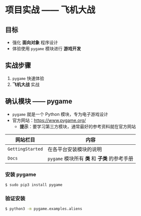 # 项目实战 —— 飞机大战

## 目标

* 强化 **面向对象** 程序设计
* 体验使用 `pygame` 模块进行 **游戏开发**

## 实战步骤

1. `pygame` 快速体验
2. **飞机大战** 实战

## 确认模块 —— pygame

* `pygame` 就是一个 Python 模块，专为电子游戏设计
* 官方网站：https://www.pygame.org/
    * **提示**：要学习第三方模块，通常最好的参考资料就在官方网站

| 网站栏目 | 内容 |
| --- | --- |
| `GettingStarted` | 在各平台安装模块的说明 |
| `Docs` | `pygame` 模块所有 **类** 和 **子类** 的参考手册 |

### 安装 pygame

```bash
$ sudo pip3 install pygame
```

### 验证安装

```bash
$ python3 -m pygame.examples.aliens
```


